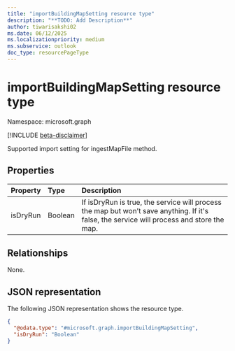 ```yaml
---
title: "importBuildingMapSetting resource type"
description: "**TODO: Add Description**"
author: tiwarisakshi02
ms.date: 06/12/2025
ms.localizationpriority: medium
ms.subservice: outlook
doc_type: resourcePageType
---
```


# importBuildingMapSetting resource type

Namespace: microsoft.graph

[!INCLUDE [beta-disclaimer](../../includes/beta-disclaimer.md)]

Supported import setting for ingestMapFile method. 

## Properties
|Property|Type|Description|
|:---|:---|:---|
|isDryRun|Boolean|If isDryRun is true, the service will process the map but won’t save anything. If it's false, the service will process and store the map.|

## Relationships
None.

## JSON representation
The following JSON representation shows the resource type.
<!-- {
  "blockType": "resource",
  "@odata.type": "microsoft.graph.importBuildingMapSetting"
}
-->
``` json
{
  "@odata.type": "#microsoft.graph.importBuildingMapSetting",
  "isDryRun": "Boolean"
}
```

